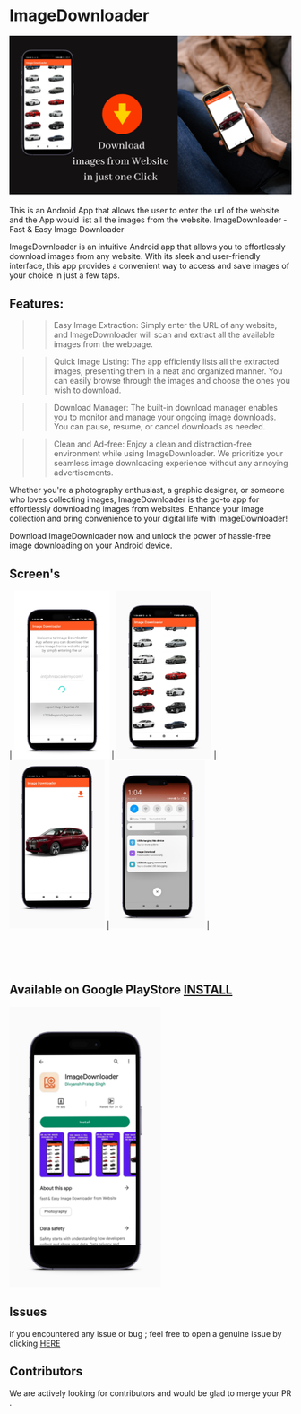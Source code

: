 # ImageDownloader
![poster](https://github.com/dev-divyansh/ImageDownloader/blob/08b262615392d139d1e966b7c5488de9fd0ff930/poster.png)
<br/>
<br/>
This is an Android App that allows the user to enter the url of the website and the App would list all the images from the website.
ImageDownloader - Fast & Easy Image Downloader


ImageDownloader is an intuitive Android app that allows you to effortlessly download images from any website. With its sleek and user-friendly interface, this app provides a convenient way to access and save images of your choice in just a few taps.

## Features:

>> Easy Image Extraction: Simply enter the URL of any website, and ImageDownloader will scan and extract all the available images from the webpage.

>> Quick Image Listing: The app efficiently lists all the extracted images, presenting them in a neat and organized manner. You can easily browse through the images and choose the ones you wish to download.

>> Download Manager: The built-in download manager enables you to monitor and manage your ongoing image downloads. You can pause, resume, or cancel downloads as needed.

>> Clean and Ad-free: Enjoy a clean and distraction-free environment while using ImageDownloader. We prioritize your seamless image downloading experience without any annoying advertisements.

Whether you're a photography enthusiast, a graphic designer, or someone who loves collecting images, ImageDownloader is the go-to app for effortlessly downloading images from websites. Enhance your image collection and bring convenience to your digital life with ImageDownloader!

Download ImageDownloader now and unlock the power of hassle-free image downloading on your Android device.

## Screen's

<!-- ![starting screen](https://github.com/dev-divyansh/ImageDownloader/blob/3ae4c76f6bd77030817638dee249bf3b14008a2a/g.jpg)

![display screen](https://github.com/dev-divyansh/ImageDownloader/blob/70e281ae8b2a2bc535b89f4f03b86b046e97488e/sd.jpg) -->

| <img src="https://github.com/dev-divyansh/ImageDownloader/blob/master/g.jpg"  width="170" height="300" > |
<img src="https://github.com/dev-divyansh/ImageDownloader/blob/60cf2353265c647ce4bfb2971b8a7a9dcfe0db50/sd.jpg" width="170" height="300"> |<img src="https://github.com/dev-divyansh/ImageDownloader/blob/master/img2.jpg" width="170" height="300"> |<img src="https://github.com/dev-divyansh/ImageDownloader/blob/master/img3.jpg" width="170" height="300"> |

<br/>
<br/>
<br/>

## Available on Google PlayStore [INSTALL](https://play.google.com/store/apps/details?id=com.divyansh.imagedownloader)

<img src="https://github.com/dev-divyansh/ImageDownloader/blob/08b262615392d139d1e966b7c5488de9fd0ff930/playstore.png"  width="270" height="500" >

## Issues
if you encountered any issue or bug ; feel free to open a genuine issue by clicking [HERE](https://github.com/dev-divyansh/ImageDownloader/issues)

## Contributors
We are actively looking for contributors and would be glad to merge your PR .

